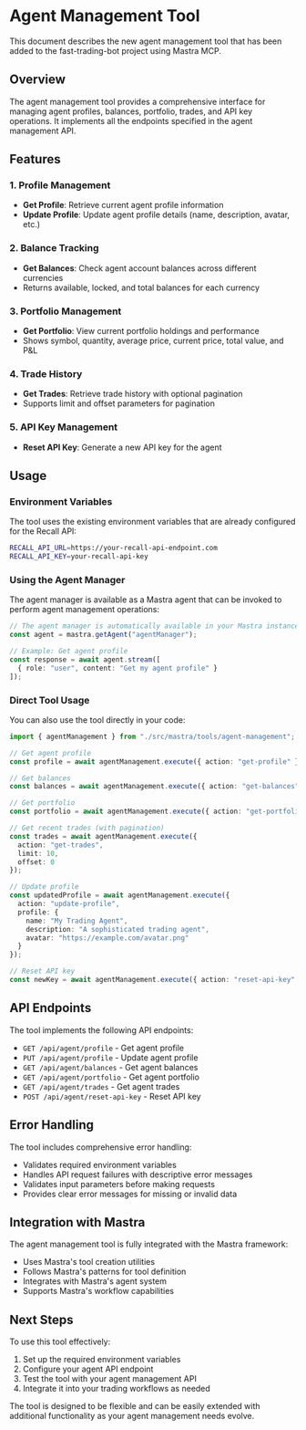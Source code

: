 # Agent Management Tool

This document describes the new agent management tool that has been added to the fast-trading-bot project using Mastra MCP.

## Overview

The agent management tool provides a comprehensive interface for managing agent profiles, balances, portfolio, trades, and API key operations. It implements all the endpoints specified in the agent management API.

## Features

### 1. Profile Management
- **Get Profile**: Retrieve current agent profile information
- **Update Profile**: Update agent profile details (name, description, avatar, etc.)

### 2. Balance Tracking
- **Get Balances**: Check agent account balances across different currencies
- Returns available, locked, and total balances for each currency

### 3. Portfolio Management
- **Get Portfolio**: View current portfolio holdings and performance
- Shows symbol, quantity, average price, current price, total value, and P&L

### 4. Trade History
- **Get Trades**: Retrieve trade history with optional pagination
- Supports limit and offset parameters for pagination

### 5. API Key Management
- **Reset API Key**: Generate a new API key for the agent

## Usage

### Environment Variables

The tool uses the existing environment variables that are already configured for the Recall API:

```bash
RECALL_API_URL=https://your-recall-api-endpoint.com
RECALL_API_KEY=your-recall-api-key
```

### Using the Agent Manager

The agent manager is available as a Mastra agent that can be invoked to perform agent management operations:

```typescript
// The agent manager is automatically available in your Mastra instance
const agent = mastra.getAgent("agentManager");

// Example: Get agent profile
const response = await agent.stream([
  { role: "user", content: "Get my agent profile" }
]);
```

### Direct Tool Usage

You can also use the tool directly in your code:

```typescript
import { agentManagement } from "./src/mastra/tools/agent-management";

// Get agent profile
const profile = await agentManagement.execute({ action: "get-profile" });

// Get balances
const balances = await agentManagement.execute({ action: "get-balances" });

// Get portfolio
const portfolio = await agentManagement.execute({ action: "get-portfolio" });

// Get recent trades (with pagination)
const trades = await agentManagement.execute({ 
  action: "get-trades", 
  limit: 10, 
  offset: 0 
});

// Update profile
const updatedProfile = await agentManagement.execute({
  action: "update-profile",
  profile: {
    name: "My Trading Agent",
    description: "A sophisticated trading agent",
    avatar: "https://example.com/avatar.png"
  }
});

// Reset API key
const newKey = await agentManagement.execute({ action: "reset-api-key" });
```

## API Endpoints

The tool implements the following API endpoints:

- `GET /api/agent/profile` - Get agent profile
- `PUT /api/agent/profile` - Update agent profile
- `GET /api/agent/balances` - Get agent balances
- `GET /api/agent/portfolio` - Get agent portfolio
- `GET /api/agent/trades` - Get agent trades
- `POST /api/agent/reset-api-key` - Reset API key

## Error Handling

The tool includes comprehensive error handling:

- Validates required environment variables
- Handles API request failures with descriptive error messages
- Validates input parameters before making requests
- Provides clear error messages for missing or invalid data

## Integration with Mastra

The agent management tool is fully integrated with the Mastra framework:

- Uses Mastra's tool creation utilities
- Follows Mastra's patterns for tool definition
- Integrates with Mastra's agent system
- Supports Mastra's workflow capabilities

## Next Steps

To use this tool effectively:

1. Set up the required environment variables
2. Configure your agent API endpoint
3. Test the tool with your agent management API
4. Integrate it into your trading workflows as needed

The tool is designed to be flexible and can be easily extended with additional functionality as your agent management needs evolve. 
